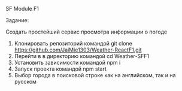 SF Module F1

Задание:

Cоздать простейший сервис просмотра информации о погоде

1. Клонировать репозиторий командой git clone https://github.com/JaiMie1303/Weather-ReactF1.git
2. Перейти в в директорию командой cd Weather-SFF1
3. Установить зависимости командой npm i
4. Запуск проекта командой npm start
5. Выбор города в поисковой строке как на английском, так и на русском


